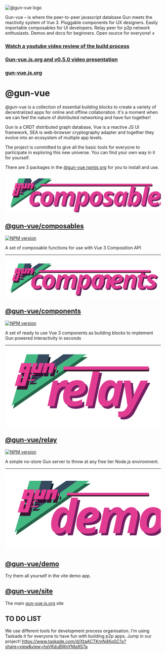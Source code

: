 ![@gun-vue logo](https://raw.githubusercontent.com/davay42/gun-vue/master/demo/public/gun-vue-logo.svg)

Gun-vue – is where the peer-to-peer javascript database Gun meets the reactivity system of Vue 3. Pluggable components for UX designers. Easily importable composables for UI developers. Relay peer for p2p network enthusiasts. Demos and docs for beginners. Open source for everyone! ✊

### [Watch a youtube video review of the build process](https://www.youtube.com/watch?v=4hpVRgVQvsY)

### [Gun-vue.js.org and v0.5.0 video presentation](https://www.youtube.com/watch?v=ALKkBhj1IIE)

### [gun-vue.js.org](https://gun-vue.js.org)

# @gun-vue

@gun-vue is a collection of essential building blocks to create a variety of decentralized apps for online and offline collaboration. It's a moment when we can feel the nature of distributed networking and have fun together!

Gun is a CRDT distributed graph database, Vue is a reactive JS UI framework, SEA is web-browser cryptography adapter and together they evolve into an ecosystem of multiple app levels.

The project is committed to give all the basic tools for everyone to participate in exploring this new universe. You can find your own way in it for yourself.

There are 3 packages in the [@gun-vue npmjs org](https://www.npmjs.com/org/gun-vue) for you to install and use.

[![@gun-vue composables](https://raw.githubusercontent.com/DeFUCC/gun-vue/master/_public/media/svg/composables.svg)](<(https://github.com/DeFUCC/gun-vue/tree/master/composables)>)

## [@gun-vue/composables](https://github.com/DeFUCC/gun-vue/tree/master/composables)

<a href="https://www.npmjs.com/package/@gun-vue/composables" target="__blank"><img src="https://img.shields.io/npm/v/@gun-vue/composables?color=E23C92&label=" alt="NPM version"></a>

A set of composable functions for use with Vue 3 Composition API

---

[![@gun-vue components](https://raw.githubusercontent.com/DeFUCC/gun-vue/master/_public/media/svg/components.svg)](<(https://github.com/DeFUCC/gun-vue/tree/master/components)>)

## [@gun-vue/components](https://github.com/DeFUCC/gun-vue/tree/master/components)

<a href="https://www.npmjs.com/package/@gun-vue/components" target="__blank"><img src="https://img.shields.io/npm/v/@gun-vue/components?color=E23C92&label=" alt="NPM version"></a>

A set of ready to use Vue 3 components as building blocks to implement Gun powered interactivity in seconds

---

[![@gun-vue relay](https://raw.githubusercontent.com/DeFUCC/gun-vue/master/_public/media/svg/relay.svg)](<(https://github.com/DeFUCC/gun-vue/tree/master/relay)>)

## [@gun-vue/relay](https://github.com/DeFUCC/gun-vue/tree/master/relay)

<a href="https://www.npmjs.com/package/@gun-vue/relay" target="__blank"><img src="https://img.shields.io/npm/v/@gun-vue/relay?color=E23C92&label=" alt="NPM version"></a>

A simple no-store Gun server to throw at any free tier Node.js environment.

---

![@gun-vue logo](https://raw.githubusercontent.com/DeFUCC/gun-vue/master/_public/media/svg/demo.svg)

## [@gun-vue/demo](https://github.com/DeFUCC/gun-vue/tree/master/demo)

Try them all yourself in the vite demo app.

## [@gun-vue/site](https://github.com/DeFUCC/gun-vue/tree/master/site)

The main [gun-vue.js.org](https://gun-vue.js.org) site

## TO DO LIST

We use different tools for development process organisation. I'm using Taskade it for everyone to have fun with building p2p apps. Jump in our project! https://www.taskade.com/d/XtaACTKmN4KqSC1v?share=view&view=hsVKduBWoYMa9S7a
